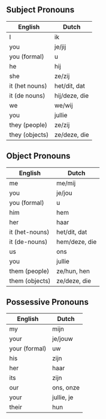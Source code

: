 ## Subject Pronouns

| English        | Dutch         |
|----------------|---------------|
| I              | ik            |
| you            | je/jij        |
| you (formal)   | u             |
| he             | hij           |
| she            | ze/zij        |
| it (het nouns) | het/dit, dat  |
| it (de nouns)  | hij/deze, die |
| we             | we/wij        |
| you            | jullie        |
| they (people)  | ze/zij        |
| they (objects) | ze/deze, die  |

## Object Pronouns

| English        | Dutch            |
|----------------|------------------|
| me             | me/mij           |
| you            | je/jou           |
| you (formal)   | u                |
| him            | hem              |
| her            | haar             |
| it (het-nouns) | het/dit, dat     |
| it (de-nouns)  | hem/deze, die    |
| us             | ons              |
| you            | jullie           |
| them (people)  | ze/hun, hen      |
| them (objects) | ze/deze, die     |

## Possessive Pronouns

| English       | Dutch      |
|---------------|------------|
| my            | mijn       |
| your          | je/jouw    |
| your (formal) | uw         |
| his           | zijn       |
| her           | haar       |
| its           | zijn       |
| our           | ons, onze  |
| your          | jullie, je |
| their         | hun        |

